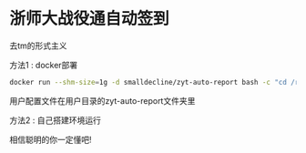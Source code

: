 # 浙师大战役通自动签到

去tm的形式主义

方法1 : docker部署
```bash
docker run --shm-size=1g -d smalldecline/zyt-auto-report bash -c "cd /root && python3 Report.py"
```

用户配置文件在用户目录的zyt-auto-report文件夹里

方法2 : 自己搭建环境运行

相信聪明的你一定懂吧!